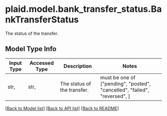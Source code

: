 # plaid.model.bank_transfer_status.BankTransferStatus

The status of the transfer.

## Model Type Info
Input Type | Accessed Type | Description | Notes
------------ | ------------- | ------------- | -------------
str,  | str,  | The status of the transfer. | must be one of ["pending", "posted", "cancelled", "failed", "reversed", ] 

[[Back to Model list]](../../README.md#documentation-for-models) [[Back to API list]](../../README.md#documentation-for-api-endpoints) [[Back to README]](../../README.md)

